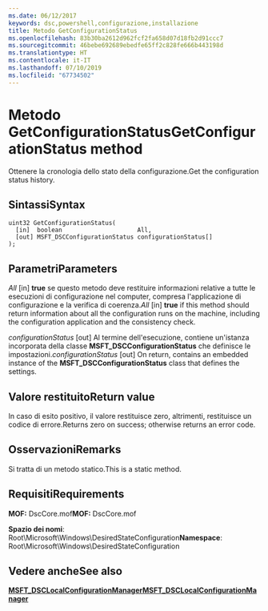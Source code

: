 ```yaml
---
ms.date: 06/12/2017
keywords: dsc,powershell,configurazione,installazione
title: Metodo GetConfigurationStatus
ms.openlocfilehash: 83b30ba2612d962fcf2fa658d07d18fb2d91ccc7
ms.sourcegitcommit: 46bebe692689ebedfe65ff2c828fe666b443198d
ms.translationtype: HT
ms.contentlocale: it-IT
ms.lasthandoff: 07/10/2019
ms.locfileid: "67734502"
---
```

# <a name="getconfigurationstatus-method"></a><span data-ttu-id="8f0a0-103">Metodo GetConfigurationStatus</span><span class="sxs-lookup"><span data-stu-id="8f0a0-103">GetConfigurationStatus method</span></span>

<span data-ttu-id="8f0a0-104">Ottenere la cronologia dello stato della configurazione.</span><span class="sxs-lookup"><span data-stu-id="8f0a0-104">Get the configuration status history.</span></span>

## <a name="syntax"></a><span data-ttu-id="8f0a0-105">Sintassi</span><span class="sxs-lookup"><span data-stu-id="8f0a0-105">Syntax</span></span>

```mof
uint32 GetConfigurationStatus(
  [in]  boolean                     All,
  [out] MSFT_DSCConfigurationStatus configurationStatus[]
);
```

## <a name="parameters"></a><span data-ttu-id="8f0a0-106">Parametri</span><span class="sxs-lookup"><span data-stu-id="8f0a0-106">Parameters</span></span>

<span data-ttu-id="8f0a0-107">*All* \[in\] **true** se questo metodo deve restituire informazioni relative a tutte le esecuzioni di configurazione nel computer, compresa l'applicazione di configurazione e la verifica di coerenza.</span><span class="sxs-lookup"><span data-stu-id="8f0a0-107">*All* \[in\] **true** if this method should return information about all the configuration runs on the machine, including the configuration application and the consistency check.</span></span>

<span data-ttu-id="8f0a0-108">*configurationStatus* \[out\] Al termine dell'esecuzione, contiene un'istanza incorporata della classe **MSFT_DSCConfigurationStatus** che definisce le impostazioni.</span><span class="sxs-lookup"><span data-stu-id="8f0a0-108">*configurationStatus* \[out\] On return, contains an embedded instance of the **MSFT_DSCConfigurationStatus** class that defines the settings.</span></span>

## <a name="return-value"></a><span data-ttu-id="8f0a0-109">Valore restituito</span><span class="sxs-lookup"><span data-stu-id="8f0a0-109">Return value</span></span>

<span data-ttu-id="8f0a0-110">In caso di esito positivo, il valore restituisce zero, altrimenti, restituisce un codice di errore.</span><span class="sxs-lookup"><span data-stu-id="8f0a0-110">Returns zero on success; otherwise returns an error code.</span></span>

## <a name="remarks"></a><span data-ttu-id="8f0a0-111">Osservazioni</span><span class="sxs-lookup"><span data-stu-id="8f0a0-111">Remarks</span></span>

<span data-ttu-id="8f0a0-112">Si tratta di un metodo statico.</span><span class="sxs-lookup"><span data-stu-id="8f0a0-112">This is a static method.</span></span>

## <a name="requirements"></a><span data-ttu-id="8f0a0-113">Requisiti</span><span class="sxs-lookup"><span data-stu-id="8f0a0-113">Requirements</span></span>

<span data-ttu-id="8f0a0-114">**MOF:** DscCore.mof</span><span class="sxs-lookup"><span data-stu-id="8f0a0-114">**MOF:** DscCore.mof</span></span>

<span data-ttu-id="8f0a0-115">**Spazio dei nomi**: Root\Microsoft\Windows\DesiredStateConfiguration</span><span class="sxs-lookup"><span data-stu-id="8f0a0-115">**Namespace**: Root\Microsoft\Windows\DesiredStateConfiguration</span></span>

## <a name="see-also"></a><span data-ttu-id="8f0a0-116">Vedere anche</span><span class="sxs-lookup"><span data-stu-id="8f0a0-116">See also</span></span>

[<span data-ttu-id="8f0a0-117">**MSFT_DSCLocalConfigurationManager**</span><span class="sxs-lookup"><span data-stu-id="8f0a0-117">**MSFT_DSCLocalConfigurationManager**</span></span>](msft-dsclocalconfigurationmanager.md)
